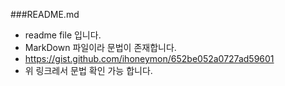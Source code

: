 ###README.md

- readme file 입니다.
- MarkDown 파일이라 문법이 존재합니다.
- https://gist.github.com/ihoneymon/652be052a0727ad59601
- 위 링크레서 문법 확인 가능 합니다.